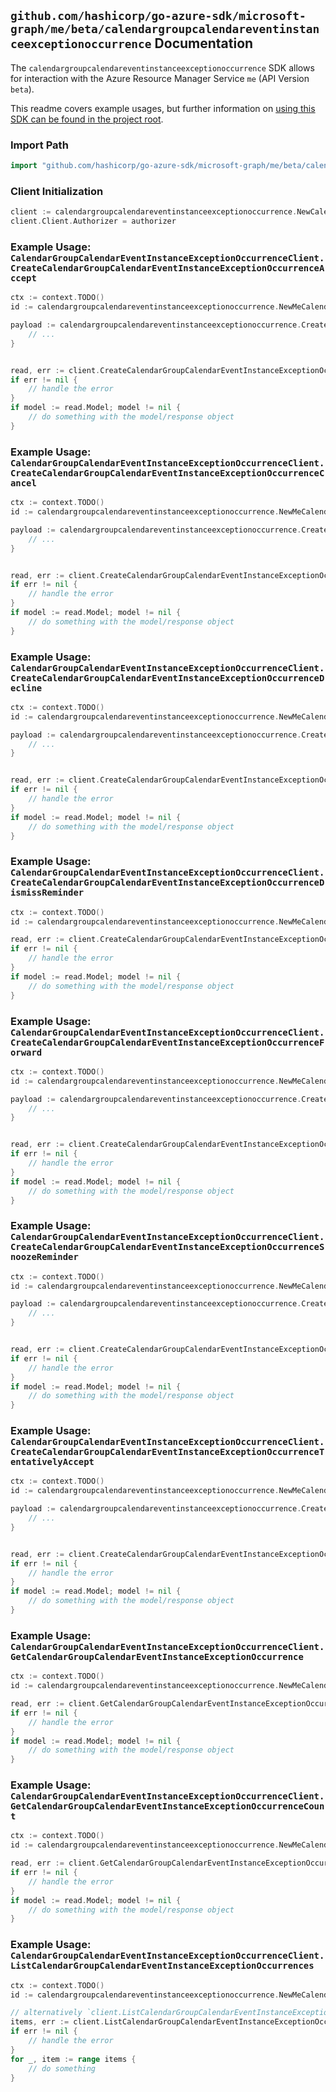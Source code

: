 
## `github.com/hashicorp/go-azure-sdk/microsoft-graph/me/beta/calendargroupcalendareventinstanceexceptionoccurrence` Documentation

The `calendargroupcalendareventinstanceexceptionoccurrence` SDK allows for interaction with the Azure Resource Manager Service `me` (API Version `beta`).

This readme covers example usages, but further information on [using this SDK can be found in the project root](https://github.com/hashicorp/go-azure-sdk/tree/main/docs).

### Import Path

```go
import "github.com/hashicorp/go-azure-sdk/microsoft-graph/me/beta/calendargroupcalendareventinstanceexceptionoccurrence"
```


### Client Initialization

```go
client := calendargroupcalendareventinstanceexceptionoccurrence.NewCalendarGroupCalendarEventInstanceExceptionOccurrenceClientWithBaseURI("https://management.azure.com")
client.Client.Authorizer = authorizer
```


### Example Usage: `CalendarGroupCalendarEventInstanceExceptionOccurrenceClient.CreateCalendarGroupCalendarEventInstanceExceptionOccurrenceAccept`

```go
ctx := context.TODO()
id := calendargroupcalendareventinstanceexceptionoccurrence.NewMeCalendarGroupIdCalendarIdEventIdInstanceIdExceptionOccurrenceID("calendarGroupIdValue", "calendarIdValue", "eventIdValue", "eventId1Value", "eventId2Value")

payload := calendargroupcalendareventinstanceexceptionoccurrence.CreateCalendarGroupCalendarEventInstanceExceptionOccurrenceAcceptRequest{
	// ...
}


read, err := client.CreateCalendarGroupCalendarEventInstanceExceptionOccurrenceAccept(ctx, id, payload)
if err != nil {
	// handle the error
}
if model := read.Model; model != nil {
	// do something with the model/response object
}
```


### Example Usage: `CalendarGroupCalendarEventInstanceExceptionOccurrenceClient.CreateCalendarGroupCalendarEventInstanceExceptionOccurrenceCancel`

```go
ctx := context.TODO()
id := calendargroupcalendareventinstanceexceptionoccurrence.NewMeCalendarGroupIdCalendarIdEventIdInstanceIdExceptionOccurrenceID("calendarGroupIdValue", "calendarIdValue", "eventIdValue", "eventId1Value", "eventId2Value")

payload := calendargroupcalendareventinstanceexceptionoccurrence.CreateCalendarGroupCalendarEventInstanceExceptionOccurrenceCancelRequest{
	// ...
}


read, err := client.CreateCalendarGroupCalendarEventInstanceExceptionOccurrenceCancel(ctx, id, payload)
if err != nil {
	// handle the error
}
if model := read.Model; model != nil {
	// do something with the model/response object
}
```


### Example Usage: `CalendarGroupCalendarEventInstanceExceptionOccurrenceClient.CreateCalendarGroupCalendarEventInstanceExceptionOccurrenceDecline`

```go
ctx := context.TODO()
id := calendargroupcalendareventinstanceexceptionoccurrence.NewMeCalendarGroupIdCalendarIdEventIdInstanceIdExceptionOccurrenceID("calendarGroupIdValue", "calendarIdValue", "eventIdValue", "eventId1Value", "eventId2Value")

payload := calendargroupcalendareventinstanceexceptionoccurrence.CreateCalendarGroupCalendarEventInstanceExceptionOccurrenceDeclineRequest{
	// ...
}


read, err := client.CreateCalendarGroupCalendarEventInstanceExceptionOccurrenceDecline(ctx, id, payload)
if err != nil {
	// handle the error
}
if model := read.Model; model != nil {
	// do something with the model/response object
}
```


### Example Usage: `CalendarGroupCalendarEventInstanceExceptionOccurrenceClient.CreateCalendarGroupCalendarEventInstanceExceptionOccurrenceDismissReminder`

```go
ctx := context.TODO()
id := calendargroupcalendareventinstanceexceptionoccurrence.NewMeCalendarGroupIdCalendarIdEventIdInstanceIdExceptionOccurrenceID("calendarGroupIdValue", "calendarIdValue", "eventIdValue", "eventId1Value", "eventId2Value")

read, err := client.CreateCalendarGroupCalendarEventInstanceExceptionOccurrenceDismissReminder(ctx, id)
if err != nil {
	// handle the error
}
if model := read.Model; model != nil {
	// do something with the model/response object
}
```


### Example Usage: `CalendarGroupCalendarEventInstanceExceptionOccurrenceClient.CreateCalendarGroupCalendarEventInstanceExceptionOccurrenceForward`

```go
ctx := context.TODO()
id := calendargroupcalendareventinstanceexceptionoccurrence.NewMeCalendarGroupIdCalendarIdEventIdInstanceIdExceptionOccurrenceID("calendarGroupIdValue", "calendarIdValue", "eventIdValue", "eventId1Value", "eventId2Value")

payload := calendargroupcalendareventinstanceexceptionoccurrence.CreateCalendarGroupCalendarEventInstanceExceptionOccurrenceForwardRequest{
	// ...
}


read, err := client.CreateCalendarGroupCalendarEventInstanceExceptionOccurrenceForward(ctx, id, payload)
if err != nil {
	// handle the error
}
if model := read.Model; model != nil {
	// do something with the model/response object
}
```


### Example Usage: `CalendarGroupCalendarEventInstanceExceptionOccurrenceClient.CreateCalendarGroupCalendarEventInstanceExceptionOccurrenceSnoozeReminder`

```go
ctx := context.TODO()
id := calendargroupcalendareventinstanceexceptionoccurrence.NewMeCalendarGroupIdCalendarIdEventIdInstanceIdExceptionOccurrenceID("calendarGroupIdValue", "calendarIdValue", "eventIdValue", "eventId1Value", "eventId2Value")

payload := calendargroupcalendareventinstanceexceptionoccurrence.CreateCalendarGroupCalendarEventInstanceExceptionOccurrenceSnoozeReminderRequest{
	// ...
}


read, err := client.CreateCalendarGroupCalendarEventInstanceExceptionOccurrenceSnoozeReminder(ctx, id, payload)
if err != nil {
	// handle the error
}
if model := read.Model; model != nil {
	// do something with the model/response object
}
```


### Example Usage: `CalendarGroupCalendarEventInstanceExceptionOccurrenceClient.CreateCalendarGroupCalendarEventInstanceExceptionOccurrenceTentativelyAccept`

```go
ctx := context.TODO()
id := calendargroupcalendareventinstanceexceptionoccurrence.NewMeCalendarGroupIdCalendarIdEventIdInstanceIdExceptionOccurrenceID("calendarGroupIdValue", "calendarIdValue", "eventIdValue", "eventId1Value", "eventId2Value")

payload := calendargroupcalendareventinstanceexceptionoccurrence.CreateCalendarGroupCalendarEventInstanceExceptionOccurrenceTentativelyAcceptRequest{
	// ...
}


read, err := client.CreateCalendarGroupCalendarEventInstanceExceptionOccurrenceTentativelyAccept(ctx, id, payload)
if err != nil {
	// handle the error
}
if model := read.Model; model != nil {
	// do something with the model/response object
}
```


### Example Usage: `CalendarGroupCalendarEventInstanceExceptionOccurrenceClient.GetCalendarGroupCalendarEventInstanceExceptionOccurrence`

```go
ctx := context.TODO()
id := calendargroupcalendareventinstanceexceptionoccurrence.NewMeCalendarGroupIdCalendarIdEventIdInstanceIdExceptionOccurrenceID("calendarGroupIdValue", "calendarIdValue", "eventIdValue", "eventId1Value", "eventId2Value")

read, err := client.GetCalendarGroupCalendarEventInstanceExceptionOccurrence(ctx, id)
if err != nil {
	// handle the error
}
if model := read.Model; model != nil {
	// do something with the model/response object
}
```


### Example Usage: `CalendarGroupCalendarEventInstanceExceptionOccurrenceClient.GetCalendarGroupCalendarEventInstanceExceptionOccurrenceCount`

```go
ctx := context.TODO()
id := calendargroupcalendareventinstanceexceptionoccurrence.NewMeCalendarGroupIdCalendarIdEventIdInstanceID("calendarGroupIdValue", "calendarIdValue", "eventIdValue", "eventId1Value")

read, err := client.GetCalendarGroupCalendarEventInstanceExceptionOccurrenceCount(ctx, id)
if err != nil {
	// handle the error
}
if model := read.Model; model != nil {
	// do something with the model/response object
}
```


### Example Usage: `CalendarGroupCalendarEventInstanceExceptionOccurrenceClient.ListCalendarGroupCalendarEventInstanceExceptionOccurrences`

```go
ctx := context.TODO()
id := calendargroupcalendareventinstanceexceptionoccurrence.NewMeCalendarGroupIdCalendarIdEventIdInstanceID("calendarGroupIdValue", "calendarIdValue", "eventIdValue", "eventId1Value")

// alternatively `client.ListCalendarGroupCalendarEventInstanceExceptionOccurrences(ctx, id)` can be used to do batched pagination
items, err := client.ListCalendarGroupCalendarEventInstanceExceptionOccurrencesComplete(ctx, id)
if err != nil {
	// handle the error
}
for _, item := range items {
	// do something
}
```
